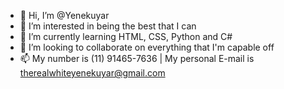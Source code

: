 - 👋 Hi, I’m @Yenekuyar
- 👀 I’m interested in being the best that I can
- 🌱 I’m currently learning HTML, CSS, Python and C#
- 💞️ I’m looking to collaborate on everything that I'm capable off
- 📫 My number is (11) 91465-7636 | My personal E-mail is therealwhiteyenekuyar@gmail.com

<!---
Yenekuyar/Yenekuyar is a ✨ special ✨ repository because its `README.md` (this file) appears on your GitHub profile.
You can click the Preview link to take a look at your changes.
--->
